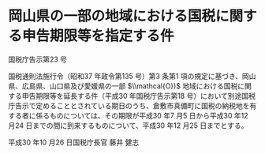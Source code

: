 # 岡山県の一部の地域における国税に関する申告期限等を指定する件

国税庁告示第23 号

国税通則法施行令（昭和37 年政令第135 号）第3 条第1 項の規定に基づき、岡山県、広島県、山口県及び愛媛県の一部 $\\mathcal{O})$ 地域における国税に関する申告期限等を延長する件（平成30 年国税庁告示第18 号）において別途国税庁告示で定めることとされている期日のうち、倉敷市真備町に国税の納税地を有する者に係るものについては、その期限が平成30 年7 月5 日から平成30 年12 月24 日までの間に到来するものについて、平成30 年12 月25 日までとする。

平成30 年10 月26 日国税庁長官 藤井 健志